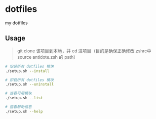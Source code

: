 # dotfiles
my dotfiles

## Usage

> git clone 该项目到本地，并 cd 进项目（目的是确保正确修改.zshrc中 source antidote.zsh 的 path）

```bash
# 安装所有 dotfiles 模块
./setup.sh --install

# 卸载所有 dotfiles 模块
./setup.sh --uninstall

# 查看可用模块
./setup.sh --list

# 查看帮助信息
./setup.sh --help
```